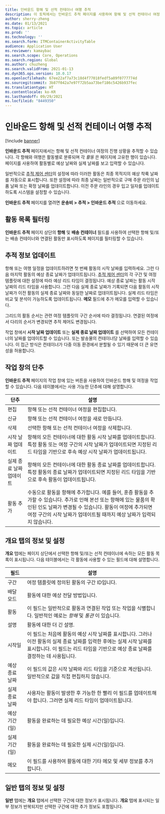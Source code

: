 ```yaml
---
title: 인바운드 항해 및 선적 컨테이너 여행 추적
description: 이 토픽에서는 인바운드 추적 페이지를 사용하여 항해 및 선적 컨테이너 여정의 진행 상황을 추적하는 방법에 대해 설명합니다.
author: sherry-zheng
ms.date: 01/13/2021
ms.topic: article
ms.prod: ''
ms.technology: ''
ms.search.form: ITMContainerActivityTable
audience: Application User
ms.reviewer: kamaybac
ms.search.scope: Core, Operations
ms.search.region: Global
ms.author: chuzheng
ms.search.validFrom: 2021-01-13
ms.dyn365.ops.version: 10.0.17
ms.openlocfilehash: 67ee22af7a73c18d4f77018fedf5a89f0777774d
ms.sourcegitcommit: 3b87f042a7e97f72b5aa73bef186c5426b937fec
ms.translationtype: HT
ms.contentlocale: ko-KR
ms.lasthandoff: 09/29/2021
ms.locfileid: "8449350"
---
```

# <a name="track-inbound-voyages-and-shipping-container-journeys"></a>인바운드 항해 및 선적 컨테이너 여행 추적

[!include [banner](../../includes/banner.md)]

**인바운드 추적** 페이지에서는 항해 및 선적 컨테이너 여정의 진행 상황을 추적할 수 있습니다. 각 항해와 여행은 활동별로 분류되며 각 *활동* 은 페이지에 고유한 행이 있습니다. 페이지를 사용하여 활동별로 예상 날짜와 실제 날짜를 보고 입력할 수 있습니다.

일반적으로 [추적 제어 센터](delivery-information-setup.md#tracking-control-center)의 설정에 따라 이러한 활동은 최종 목적지의 예상 착륙 날짜를 자동으로 표시합니다. 또한 설정에 따라 최종 날짜는 일반적으로 구매 주문 라인의 납품 날짜 또는 확정 날짜를 업데이트합니다. 이전 주문 라인의 경우 입고 일자를 업데이트하도록 시스템을 설정할 수 있습니다.

**인바운드 추적** 페이지를 열려면 **운송비 \> 추적 \> 인바운드 추적** 으로 이동하세요.

## <a name="filter-the-activities-list"></a>활동 목록 필터링

**인바운드 추적** 페이지 상단의 **항해** 및 **배송 컨테이너** 필드를 사용하여 선택한 항해 및/또는 배송 컨테이너와 연결된 활동만 표시하도록 페이지를 필터링할 수 있습니다.

## <a name="update-tracking-information"></a>추적 정보 업데이트

항해 또는 여행 일정을 업데이트하려면 첫 번째 활동의 시작 날짜를 입력하세요. 그런 다음 마지막 활동의 예상 종료 날짜가 업데이트됩니다. [추적 제어 센터](delivery-information-setup.md#tracking-control-center)의 각 구간 및 여정 템플릿에 대한 설정에 따라 예상 리드 타임이 결정됩니다. 예상 종료 날짜는 활동 시작 날짜의 리드 타임을 사용합니다. 그런 다음 실제 종료 날짜가 기록되면 다음 활동의 시작 날짜가 이전 활동의 실제 종료 날짜와 동일한 날짜로 업데이트됩니다. 실제 리드 타임은 비교 및 분석이 가능하도록 업데이트됩니다. **메모** 필드에 추가 메모를 입력할 수 있습니다.

그리드의 활동 순서는 관련 여정 템플릿의 구간 순서에 따라 결정됩니다. 연결된 여정에서 다리의 순서가 변경되면 추적 제어도 변경됩니다.

작업 창에서 **시작 날짜 업데이트** 또는 **실제 종료 날짜 업데이트** 를 선택하여 모든 컨테이너의 날짜를 업데이트할 수 있습니다. 또는 발송물의 컨테이너당 날짜를 입력할 수 있습니다. 이 접근 방식은 컨테이너가 다중 이동 환경에서 분할될 수 있기 때문에 더 큰 유연성을 허용합니다.

## <a name="buttons-on-the-action-pane"></a>작업 창의 단추

**인바운드 추적** 페이지의 작업 창에 있는 버튼을 사용하여 인바운드 항해 및 여정을 작업할 수 있습니다. 다음 테이블에서는 사용 가능한 단추에 대해 설명합니다.

| 단추 | 설명 |
|---|---|
| 편집 | 항해 또는 선적 컨테이너 여정을 편집합니다. |
| 신규 | 항해 또는 선적 컨테이너 여정을 새로 만듭니다. |
| 삭제 | 선택한 항해 또는 선적 컨테이너 여정을 삭제합니다. |
| 시작 날짜 업데이트 | 항해의 모든 컨테이너에 대한 활동 시작 날짜를 업데이트합니다. 특정 활동 또는 여정 구간의 시작 날짜가 업데이트되면 지정된 리드 타임을 기반으로 후속 예상 시작 날짜가 업데이트됩니다. |
| 실제 종료 날짜 업데이트 | 항해의 모든 컨테이너에 대한 활동 종료 날짜를 업데이트합니다. 특정 활동의 종료 날짜가 업데이트되면 지정된 리드 타임을 기반으로 후속 활동이 업데이트됩니다. |
| 활동 추가 | 수동으로 활동을 항해에 추가합니다. 예를 들어, 훈증 활동을 추가할 수 있습니다. 추가로 인해 본선 또는 항해에 있는 물품의 확인된 인도 날짜가 변경될 수 있습니다. 활동이 여정에 추가되면 여정 구간의 시작 날짜가 업데이트될 때까지 예상 날짜가 입력되지 않습니다. |

## <a name="information-and-settings-on-the-overview-tab"></a>개요 탭의 정보 및 설정

**개요** 탭에는 페이지 상단에서 선택한 항해 및/또는 선적 컨테이너에 속하는 모든 활동 목록이 표시됩니다. 다음 테이블에서는 각 활동에 사용할 수 있는 필드에 대해 설명합니다.

| 필드 | 설명 |
|---|---|
| 구간 | 여정 템플릿에 정의된 활동의 구간 ID입니다. |
| 배달 모드 | 활동에 대한 예상 전달 방법입니다. |
| 활동 | 이 필드는 일반적으로 활동과 연결된 작업 또는 작업을 식별합니다. 일반적인 예로는 *항해* 및 *통관* 이 있습니다. |
| 설명 | 활동에 대한 더 긴 설명. |
| 시작일 | 이 필드는 처음에 활동의 예상 시작 날짜를 표시합니다. 그러나 이전 활동의 실제 종료 날짜를 입력한 후에는 실제 시작 날짜를 표시합니다. 이 필드는 리드 타임을 기반으로 예상 종료 날짜를 결정하는 데 사용됩니다. |
| 예상 종료 날짜 | 이 필드의 값은 시작 날짜와 리드 타임을 기준으로 계산됩니다. 일반적으로 값을 직접 편집하지 않습니다. |
| 실제 종료 날짜 | 사용자는 활동이 발생한 후 가능한 한 빨리 이 필드를 업데이트해야 합니다. 그러면 실제 리드 타임이 업데이트됩니다. |
| 예상 기간(일) | 활동을 완료하는 데 필요한 예상 시간(일)입니다. |
| 실제 기간(일) | 활동을 완료하는 데 필요한 실제 시간(일)입니다. |
| 메모 | 이 필드를 사용하여 활동에 대한 기타 메모 및 세부 정보를 추가합니다. |

## <a name="information-and-settings-on-the-general-tab"></a>일반 탭의 정보 및 설정

**일반** 탭에는 **개요** 탭에서 선택한 구간에 대한 정보가 표시됩니다. **개요** 탭에 표시되는 일부 정보가 반복되지만 선택한 구간에 대한 추가 정보도 포함됩니다.
